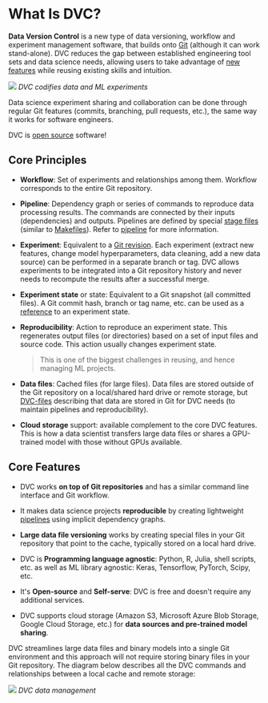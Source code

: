 # What Is DVC?

**Data Version Control** is a new type of data versioning, workflow and
experiment management software, that builds onto [Git](https://git-scm.com/)
(although it can work stand-alone). DVC reduces the gap between established
engineering tool sets and data science needs, allowing users to take advantage
of [new features](#core-features) while reusing existing skills and intuition.

![](/img/reproducibility.png) _DVC codifies data and ML experiments_

Data science experiment sharing and collaboration can be done through regular
Git features (commits, branching, pull requests, etc.), the same way it works
for software engineers.

DVC is [open source](https://github.com/iterative/dvc/blob/master/LICENSE)
software!

## Core Principles

- **Workflow**: Set of experiments and relationships among them. Workflow
  corresponds to the entire Git repository.

- **Pipeline**: Dependency graph or series of commands to reproduce data
  processing results. The commands are connected by their inputs
  (<abbr>dependencies</abbr>) and <abbr>outputs</abbr>. Pipelines are defined by
  special [stage files](/doc/command-reference/run) (similar to
  [Makefiles](https://www.gnu.org/software/make/manual/make.html#Introduction)).
  Refer to [pipeline](/doc/command-reference/pipeline) for more information.

- **Experiment**: Equivalent to a
  [Git revision](https://git-scm.com/docs/revisions). Each experiment (extract
  new features, change model hyperparameters, data cleaning, add a new data
  source) can be performed in a separate branch or tag. DVC allows experiments
  to be integrated into a Git repository history and never needs to recompute
  the results after a successful merge.

- **Experiment state** or state: Equivalent to a Git snapshot (all committed
  files). A Git commit hash, branch or tag name, etc. can be used as a
  [reference](https://git-scm.com/book/en/v2/Git-Internals-Git-References) to an
  experiment state.

- **Reproducibility**: Action to reproduce an experiment state. This regenerates
  output files (or directories) based on a set of input files and source code.
  This action usually changes experiment state.

  > This is one of the biggest challenges in reusing, and hence managing ML
  > projects.

- **Data files**: Cached files (for large files). Data files are stored outside
  of the Git repository on a local/shared hard drive or remote storage, but
  [DVC-files](/doc/user-guide/dvc-files-and-directories) describing that data
  are stored in Git for DVC needs (to maintain pipelines and reproducibility).

- **Cloud storage** support: available complement to the core DVC features. This
  is how a data scientist transfers large data files or shares a GPU-trained
  model with those without GPUs available.

## Core Features

- DVC works **on top of Git repositories** and has a similar command line
  interface and Git workflow.

- It makes data science projects **reproducible** by creating lightweight
  [pipelines](/doc/command-reference/pipeline) using implicit dependency graphs.

- **Large data file versioning** works by creating special files in your Git
  repository that point to the <abbr>cache</abbr>, typically stored on a local
  hard drive.

- DVC is **Programming language agnostic**: Python, R, Julia, shell scripts,
  etc. as well as ML library agnostic: Keras, Tensorflow, PyTorch, Scipy, etc.

- It's **Open-source** and **Self-serve**: DVC is free and doesn't require any
  additional services.

- DVC supports cloud storage (Amazon S3, Microsoft Azure Blob Storage, Google
  Cloud Storage, etc.) for **data sources and pre-trained model sharing**.

DVC streamlines large data files and binary models into a single Git environment
and this approach will not require storing binary files in your Git repository.
The diagram below describes all the DVC commands and relationships between a
local cache and remote storage:

![](/img/flow-large.png) _DVC data management_

